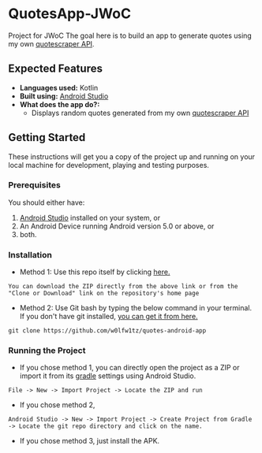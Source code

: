 # QuotesApp-JWoC
Project for JWoC
The goal here is to build an app to generate quotes using my own [quotescraper API](https://github.com/Ly0kami/quotescraper).

## Expected Features
- **Languages used:** Kotlin
- **Built using:** [Android Studio](https://developer.android.com/studio?hl=en)
- **What does the app do?:**
  - Displays random quotes generated from my own [quotescraper API](https://github.com/Ly0kami/quotescraper)
  
## Getting Started

These instructions will get you a copy of the project up and running on your local machine for development, playing and testing purposes.

### Prerequisites

You should either have:
1. [Android Studio](https://developer.android.com/studio?hl=en) installed on your system, or
2. An Android Device running Android version 5.0 or above, or
3. both.

### Installation

* Method 1: Use this repo itself by clicking [here.](https://github.com/Ly0kami/QuotesApp-JWoC/archive/master.zip)

```
You can download the ZIP directly from the above link or from the "Clone or Download" link on the repository's home page
```
* Method 2: Use Git bash by typing the below command in your terminal. If you don't have git installed, [you can get it from here.](https://git-scm.com/downloads)
```
git clone https://github.com/w0lfw1tz/quotes-android-app
```

### Running the Project

* If you chose method 1, you can directly open the project as a ZIP or import it from its [gradle](https://gradle.org/) settings using Android Studio.
```
File -> New -> Import Project -> Locate the ZIP and run
```
* If you chose method 2,
```
Android Studio -> New -> Import Project -> Create Project from Gradle -> Locate the git repo directory and click on the name.
```
* If you chose method 3, just install the APK.

